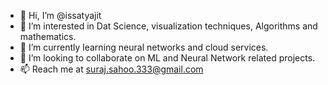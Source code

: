 - 👋 Hi, I’m @issatyajit
- 👀 I’m interested in Dat Science, visualization techniques, Algorithms and mathematics.
- 🌱 I’m currently learning neural networks and cloud services.
- 💞️ I’m looking to collaborate on ML and Neural Network related projects.
- 📫 Reach me at suraj.sahoo.333@gmail.com

<!---
issatyajit/issatyajit is a ✨ special ✨ repository because its `README.md` (this file) appears on your GitHub profile.
You can click the Preview link to take a look at your changes.
--->
